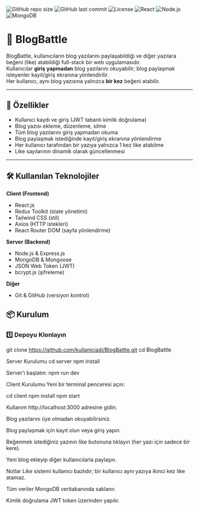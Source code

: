 ![GitHub repo size](https://img.shields.io/github/repo-size/OZSECER/BlogBattle?color=blue)
![GitHub last commit](https://img.shields.io/github/last-commit/OZSECER/BlogBattle?color=brightgreen)
![License](https://img.shields.io/badge/license-MIT-orange)
![React](https://img.shields.io/badge/Frontend-React.js-blue)
![Node.js](https://img.shields.io/badge/Backend-Node.js-green)
![MongoDB](https://img.shields.io/badge/Database-MongoDB-brightgreen)

# 📖 BlogBattle

BlogBattle, kullanıcıların blog yazılarını paylaşabildiği ve diğer yazılara beğeni (like) atabildiği full-stack bir web uygulamasıdır.  
Kullanıcılar **giriş yapmadan** blog yazılarını okuyabilir; blog paylaşmak isteyenler kayıt/giriş ekranına yönlendirilir.  
Her kullanıcı, aynı blog yazısına yalnızca **bir kez** beğeni atabilir.

---

## 🚀 Özellikler

- Kullanıcı kaydı ve giriş (JWT tabanlı kimlik doğrulama)
- Blog yazısı ekleme, düzenleme, silme
- Tüm blog yazılarını giriş yapmadan okuma
- Blog paylaşmak istediğinde kayıt/giriş ekranına yönlendirme
- Her kullanıcı tarafından bir yazıya yalnızca 1 kez like atabilme
- Like sayılarının dinamik olarak güncellenmesi

---

## 🛠️ Kullanılan Teknolojiler

**Client (Frontend)**

- React.js
- Redux Toolkit (state yönetimi)
- Tailwind CSS (stil)
- Axios (HTTP istekleri)
- React Router DOM (sayfa yönlendirme)

**Server (Backend)**

- Node.js & Express.js
- MongoDB & Mongoose
- JSON Web Token (JWT)
- bcrypt.js (şifreleme)

**Diğer**

- Git & GitHub (versiyon kontrol)
  



## 📦 Kurulum

### 1️⃣ Depoyu Klonlayın


git clone https://github.com/kullaniciadi/BlogBattle.git
cd BlogBattle

 Server Kurulumu
cd server
npm install

Server’ı başlatın:
npm run dev

Client Kurulumu
Yeni bir terminal penceresi açın:

cd client
npm install
npm start

 Kullanım
http://localhost:3000 adresine gidin.

Blog yazılarını üye olmadan okuyabilirsiniz.

Blog paylaşmak için kayıt olun veya giriş yapın.

Beğenmek istediğiniz yazının like butonuna tıklayın (her yazı için sadece bir kere).

Yeni blog ekleyip diğer kullanıcılarla paylaşın.

 Notlar
Like sistemi kullanıcı bazlıdır; bir kullanıcı aynı yazıya ikinci kez like atamaz.

Tüm veriler MongoDB veritabanında saklanır.

Kimlik doğrulama JWT token üzerinden yapılır.
